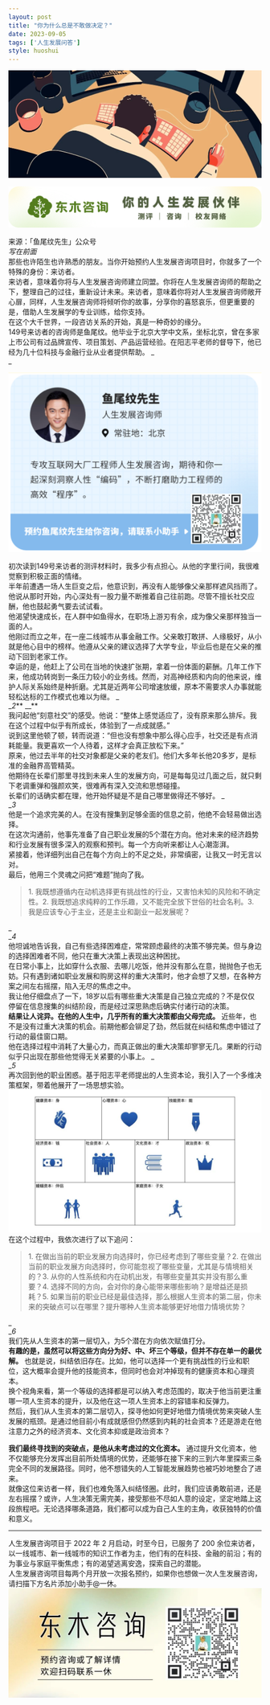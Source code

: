 ```yaml
---
layout: post
title: "你为什么总是不敢做决定？"
date: 2023-09-05
tags: ['人生发展问答']
style: huoshui
---
```


![](/assets/post_images/2023-09-05-17319184580380.8790349983245229.jpeg)

![](/assets/post_images/2023-09-05-17319184580370.7872770084579619.png)

来源：「鱼尾纹先生」公众号  
 _写在前面_  
那些也许陌生也许熟悉的朋友。当你开始预约人生发展咨询项目时，你就多了一个特殊的身份：来访者。  
来访者，意味着你将与人生发展咨询师建立同盟。你将在人生发展咨询师的帮助之下，整理自己的过往，重新设计未来。来访者，意味着你将对人生发展咨询师敞开心扉，同样，人生发展咨询师将倾听你的故事，分享你的喜怒哀乐，但更重要的是，借助人生发展学的专业训练，给你支持。  
在这个大千世界，一段咨访关系的开始，真是一种奇妙的缘分。  
149号来访者的咨询师是鱼尾纹。他毕业于北京大学中文系，坐标北京，曾在多家上市公司有过品牌宣传、项目策划、产品运营经验。在阳志平老师的督导下，他已经为几十位科技与金融行业从业者提供帮助。
_  
_

![](/assets/post_images/2023-09-05-17319184584540.8050758983718491.png)

初次读到149号来访者的测评材料时，我多少有点担心。从他的字里行间，我很难觉察到积极正面的情绪。  
半年前遭遇一场人生巨变之后，他意识到，再没有人能够像父亲那样遮风挡雨了。他说从那时开始，内心深处有一股力量不断推着自己往前跑。尽管不擅长社交应酬，他也鼓起勇气要去试试看。  
他渴望快速成长，在人群中如鱼得水，在职场上游刃有余，成为像父亲那样独当一面的人。  
他刚过而立之年，在一座二线城市从事金融工作。父亲敢打敢拼、人缘极好，从小就是他心目中的榜样。他遵从父亲的建议选择了大学专业，毕业后也是在父亲的推动下回到老家工作。  
幸运的是，他赶上了公司在当地的快速扩张期，拿着一份体面的薪酬。几年工作下来，他成功转岗到一条压力较小的业务线。然而，对高神经质和内向的他来说，维护人际关系始终是种折磨。尤其是近两年公司增速放缓，原本不需要求人办事就能轻松达标的工作模式也难以为继。
_  
__2_** __**  
我问起他“刻意社交”的感受。他说：“整体上感觉适应了，没有原来那么排斥。我在这个过程中似乎有所成长，体验到了一点成就感。”  
说到这里他顿了顿，转而说道：“但也没有想象中那么得心应手，社交还是有点消耗能量。我更喜欢一个人待着，这样才会真正放松下来。”  
原来，他过去半年的社交对象都是父亲的老友们。他们大多年长他20多岁，是标准的金融界高管精英。  
他期待在长辈们那里寻找到未来人生的发展方向，可是每每见过几面之后，就只剩下老调重弹和强颜欢笑，很难再有深入交流和思想碰撞。  
长辈们的话确实都在理，他开始怀疑是不是自己哪里做得还不够好。 _  
__3_  
他是一个追求完美的人。在没有搜集到足够全面的信息之前，他绝不会轻易做出选择。  
在这次沟通前，他事先准备了自己职业发展的5个潜在方向。他对未来的经济趋势和行业发展有很多深入的观察和预判。每一个方向听来都让人心潮澎湃。  
紧接着，他详细列出自己在每个方向上的不足之处，非常缜密，让我又一时无言以对。  
最后，他用三个灵魂之问把“难题”抛向了我。  

> 1\. 我既想遵循内在动机选择更有挑战性的行业，又害怕未知的风险和不确定性。2\. 我既想追求纯粹的工作乐趣，又不能完全放下世俗的社会名利。3\.
> 我是应该专心于主业，还是主业和副业一起发展呢？

 _  
__4_  
他坦诚地告诉我，自己有些选择困难症，常常顾虑最终的决策不够完美。但与身边的选择困难者不同，他只在重大决策上表现出这种困扰。  
在日常小事上，比如穿什么衣服、去哪儿吃饭，他并没有那么在意，抛抛色子也无妨。只有遇到诸如职业发展和购房这样的重大决策时，他才会想了又想，在各种方案之间左右摇摆，陷入无尽的焦虑之中。  
我让他仔细盘点了一下，18岁以后有哪些重大决策是自己独立完成的？不是仅仅停留在信息搜集的纠结阶段，而是经过深思熟虑后确实付诸行动的决策。  
**结果让人诧异。在他的人生中，几乎所有的重大决策都由父母完成。**
近些年，也不是没有过重大决策的机会。前期他都会铆足了劲，然后就在纠结和焦虑中错过了行动的最佳窗口期。  
他在选择过程中消耗了大量心力，而真正做出的重大决策却寥寥无几。果断的行动似乎只出现在那些他觉得无关紧要的小事上。 _  
__5_  
再次回到他的职业困惑。基于阳志平老师提出的人生资本论，我引入了一个多维决策框架，带着他展开了一场思想实验。![](/assets/post_images/2023-09-05-17319184582620.1910472140706052.jpeg)在这个过程中，我依次进行了以下追问：  
  

> 1\. 在做出当前的职业发展方向选择时，你已经考虑到了哪些变量？2\. 在做出当前的职业发展方向选择时，你可能忽视了哪些变量，尤其是与情境相关的？3\.
> 从你的人性系统和内在动机出发，有哪些变量其实并没有那么重要？4\. 选择不同的方向，会对你的身心能带来哪些影响？是增益还是损耗？5\.
> 如果当前的职业已经是最佳选择，那么根据人生资本的第二层，你未来的突破点可以在哪里？提升哪种人生资本能够更好地借力情境优势？

 _  
__6_  
我们先从人生资本的第一层切入，为5个潜在方向依次赋值打分。  
**有趣的是，虽然可以将这些方向分为好、中、坏三个等级，但并不存在单一的最优解。**
也就是说，纠结依旧存在。比如，他可以选择一个更有挑战性的行业和职位，这大概率会提升他的技能资本，但同时也会对冲掉现有的健康资本和心理资本。  
换个视角来看，第一个等级的选择都是可以纳入考虑范围的，取决于他当前更注重哪一项人生资本的提升，以及他在这一项人生资本上的容错率和反弹力。  
然后，我们从人生资本的第二层切入，探寻他如何更好地借力情境优势来突破人生发展的瓶颈。是通过他目前小有成就感但仍然感到内耗的社会资本？还是游走在他注意力之外的经济资本、文化资本抑或是政治资本？  
  
**我们最终寻找到的突破点，是他从未考虑过的文化资本。**
通过提升文化资本，他不仅能够充分发挥出目前所处情境的优势，还能够在接下来的三到六年里探索三条完全不同的发展路径。同时，他不想错失的人工智能发展趋势也被巧妙地整合了进来。  
就像这位来访者一样，我们也难免落入纠结怪圈。此时，我们应该勇敢前进，还是左右摇摆？或许，人生决策无需完美，接受那些不尽如人意的设定，坚定地踏上这段旅程吧。无论选择哪条道路，我们都可以成为自己人生的主角，收获独特的价值和意义。  

* * *

  
人生发展咨询项目于 2022 年 2 月启动，时至今日，已服务了 200
余位来访者，以一线城市、新一线城市的知识工作者为主，他们有的在科技、金融的前沿；有的为事业与家庭平衡焦虑；有的渴望逃离安逸，探索自己的潜能。  
人生发展咨询项目每两个月开放一次报名预约，如果你也想做一次人生发展咨询，请扫描下方名片添加小助手@一休。  
![](/assets/post_images/2023-09-05-17319184580760.8821775658670641.jpeg)